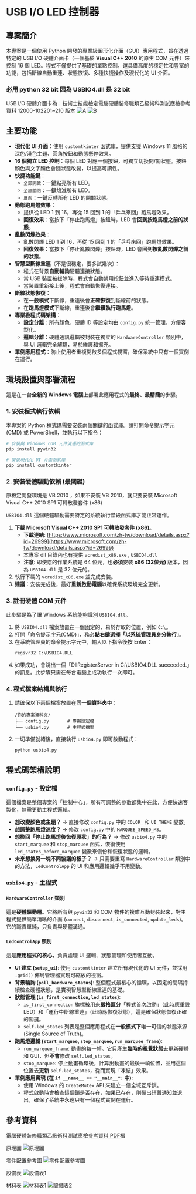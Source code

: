 # USB I/O LED 控制器

## 專案簡介

本專案是一個使用 Python 開發的專業級圖形化介面（GUI）應用程式，旨在透過特定的 USB I/O 硬體介面卡（一個基於 **Visual C++ 2010** 的原生 COM 元件）來控制 16 個 LED。程式不僅提供了基礎的單點控制，還具備高度的穩定性和豐富的功能，包括斷線自動重連、狀態恢復、多種快捷操作及現代化的 UI 介面。

### 必用 python 32 bit 因為 USBIO4.dll 是 32 bit

USB I/O 硬體介面卡為︰技術士技能檢定電腦硬體裝修職類乙級術科測試應檢參考資料 12000-102201~210 版本
![A](./images/USBIO_board_A_finish_s.png)
![B](./images/USBIO_board_B_finish_s.png)

## 主要功能

*   **現代化 UI 介面**：使用 `customtkinter` 函式庫，提供支援 Windows 11 風格的深色/淺色主題、圓角按鈕和動態懸停效果。
*   **16 個獨立 LED 控制**：每個 LED 對應一個按鈕，可獨立切換開/關狀態。按鈕顏色與文字顏色會隨狀態改變，以提高可讀性。
*   **快捷功能鍵**：
    *   `全部開啟`：一鍵點亮所有 LED。
    *   `全部關閉`：一鍵熄滅所有 LED。
    *   `反向`：一鍵反轉所有 LED 的開關狀態。
*   **動態跑馬燈效果**：
    *   提供從 LED 1 到 16，再從 15 回到 1 的「乒乓來回」跑馬燈效果。
    *   **回復效果**：當按下「停止跑馬燈」按鈕時，LED 會**回到按跑馬燈之前的狀態**。
*   **亂數閃爍效果**：
    *   亂數閃爍 LED 1 到 16，再從 15 回到 1 的「乒乓來回」跑馬燈效果。
    *   **回復效果**：當按下「停止亂數閃爍」按鈕時，LED 會**回到按亂數閃爍之前的狀態**。
*   **智慧型斷線重連**（不是很穩定，要多試幾次）：
    *   程式在背景**自動輪詢**硬體連接狀態。
    *   當 USB 裝置被拔除時，程式會自動禁用按鈕並進入等待重連模式。
    *   當裝置重新接上後，程式會自動恢復連接。
*   **斷線狀態恢復**：
    *   在**一般模式**下斷線，重連後會**正確恢復**到斷線前的狀態。
    *   在**跑馬燈模式**下斷線，重連後會**繼續執行跑馬燈**。
*   **專業級程式碼架構**：
    *   **設定分離**：所有顏色、硬體 ID 等設定均由 `config.py` 統一管理，方便客製化。
    *   **邏輯分離**：硬體通訊邏輯被封裝在獨立的 `HardwareController` 類別中，與 UI 邏輯完全解耦，易於維護和擴充。
*   **單例應用程式**：防止使用者重複開啟多個程式視窗，確保系統中只有一個實例在運行。

## 環境設置與部署流程

這是在一台**全新的 Windows 電腦**上部署此應用程式的**最終、最精簡**的步驟。

### 1. 安裝程式執行依賴

本專案的 Python 程式碼需要安裝兩個關鍵的函式庫。請打開命令提示字元 (CMD) 或 PowerShell，並執行以下指令：

```bash
# 安裝與 Windows COM 元件溝通的函式庫
pip install pywin32

# 安裝現代化 UI 介面函式庫
pip install customtkinter
```

### 2. 安裝硬體驅動依賴 (最關鍵)

原檢定開發環境是 VB 2010 ，如果不安裝 VB 2010，就只要安裝 Microsoft Visual C++ 2010 SP1 可轉散發套件 (x86)

`USBIO4.dll` 這個硬體驅動需要特定的系統執行階段函式庫才能正常運作。

1.  **下載 Microsoft Visual C++ 2010 SP1 可轉散發套件 (x86)**。
    *   **下載連結**: [https://www.microsoft.com/zh-tw/download/details.aspx?id=26999](https://www.microsoft.com/zh-tw/download/details.aspx?id=26999)
    *   本專案 dll 目錄內也有提供 `vcredist_x86.exe` , `USBIO4.dll`
    *   **注意**: 即使您的作業系統是 64 位元，也**必須**安裝 **x86 (32位元)** 版本，因為 `USBIO4.dll` 是 32 位元的。
2.  執行下載的 `vcredist_x86.exe` 並完成安裝。
3.  **建議**：安裝完成後，最好**重新啟動電腦**以確保系統環境完全更新。

### 3. 註冊硬體 COM 元件

此步驟是為了讓 Windows 系統能夠識別 `USBIO4.dll`。

1.  將 `USBIO4.dll` 檔案放置在一個固定的、易於存取的位置，例如 `C:\`。
2.  打開「命令提示字元(CMD)」，務必**點右鍵選擇「以系統管理員身分執行」**。
3.  在系統管理員的命令提示字元中，輸入以下指令後按 Enter：
    ```cmd
    regsvr32 C:\USBIO4.DLL
    ```
4.  如果成功，會跳出一個「DllRegisterServer in C:\USBIO4.DLL succeeded.」的訊息。此步驟只需在每台電腦上成功執行一次即可。

### 4. 程式檔案結構與執行

1.  請確保以下兩個檔案放置在**同一個資料夾**中：
    ```
    /你的專案資料夾/
    ├── config.py       # 專案設定檔
    └── usbio4.py       # 主程式檔案
    ```
2.  一切準備就緒後，直接執行 `usbio4.py` 即可啟動程式：
    ```bash
    python usbio4.py
    ```

## 程式碼架構說明

### `config.py` - 設定檔

這個檔案是整個專案的「控制中心」，所有可調整的參數都集中在此，方便快速客製化，無需更動主程式邏輯。

*   **想改變顏色或主題？** -> 直接修改 `config.py` 中的 `COLOR_` 和 `UI_THEME` 變數。
*   **想調整跑馬燈速度？** -> 修改 `config.py` 中的 `MARQUEE_SPEED_MS`。
*   **想換回「停止跑馬燈後恢復原狀」的行為？** -> 修改 `usbio4.py` 中的 `start_marquee` 和 `stop_marquee` 函式，恢復使用 `led_states_before_marquee` 變數來備份和恢復狀態的邏輯。
*   **未來想換另一塊不同協議的板子？** -> 只需要重寫 `HardwareController` 類別中的方法，`LedControlApp` 的 UI 和應用邏輯幾乎不用變動。

### `usbio4.py` - 主程式

#### `HardwareController` 類別

這是**硬體驅動層**。它將所有與 `pywin32` 和 COM 物件的複雜互動封裝起來，對主程式提供簡單清晰的介面 (`connect`, `disconnect`, `is_connected`, `update_leds`)。它的職責單純，只負責與硬體溝通。

#### `LedControlApp` 類別

這是**應用程式的核心**，負責處理 UI 邏輯、狀態管理和使用者互動。

*   **UI 建立 (`setup_ui`)**: 使用 `customtkinter` 建立所有現代化的 UI 元件，並採用 `.grid()` 佈局管理器實現可縮放的視窗。
*   **背景輪詢 (`poll_hardware_status`)**: 整個程式最核心的循環，以固定的間隔持續檢查硬體狀態，是實現智慧型斷線重連的基礎。
*   **狀態管理 (`is_first_connection`, `led_states`)**:
    *   `is_first_connection` 旗標被用來**嚴格區分**「程式首次啟動」（此時應重設 LED）和「運行中斷線重連」（此時應恢復狀態），這是確保狀態恢復正確的關鍵。
    *   `self.led_states` 列表是整個應用程式在**一般模式下**唯一可信的狀態來源 (Single Source of Truth)。
*   **跑馬燈邏輯 (`start_marquee`, `stop_marquee`, `run_marquee_frame`)**:
    *   `run_marquee_frame`: 動畫的每一幀。它只產生**臨時的視覺狀態**去更新硬體和 GUI，但**不會**修改 `self.led_states`。
    *   `stop_marquee`: 停止動畫循環後，計算出動畫的最後一幀位置，並用這個位置去**更新** `self.led_states`，從而實現「凍結」效果。
*   **單例應用實現 (在 `if __name__ == "__main__":` 中)**:
    *   使用 Windows 的 `CreateMutex` API 來建立一個全域互斥鎖。
    *   程式啟動時會檢查這個鎖是否存在，如果已存在，則彈出短暫通知並退出，確保了系統中永遠只有一個程式實例在運行。


## 參考資料
[電腦硬體裝修職類乙級術科測試應檢參考資料 PDF檔](./data/120002B12_技術士技能檢定電腦硬體裝修職類乙級術科測試應檢參考資料.pdf)

原理圖
![原理圖](./images/p31.png)

零件配置參考圖
![零件配置參考圖](./images/p32.png)

設備表
![設備表1](./images/p33.png)

材料表
![材料表1](./images/p34.png)
![設備表2](./images/p35.png)

